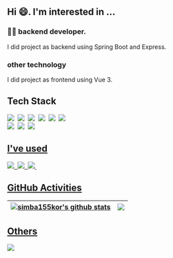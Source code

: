 ## Hi 😄. I'm interested in ...

<div> 
  <h3> 👩‍💻 backend developer.</h3>
  <p> I did project as backend using Spring Boot and Express. </p>
  <h3>other technology</h3>
  <p> I did project as frontend using Vue 3. </p>

</div>


<!--
**simba155kor/simba155kor** is a ✨ _special_ ✨ repository because its `README.md` (this file) appears on your GitHub profile.

Here are some ideas to get you started:

- 🔭 I’m currently working on ...
- 🌱 I’m currently learning ...
- 👯 I’m looking to collaborate on ...
- 🤔 I’m looking for help with ...
- 💬 Ask me about ...
- 📫 How to reach me: ...
- 😄 Pronouns: ...
- ⚡ Fun fact: ...
-->

## Tech Stack ##

<div align="left">
  <img src="https://img.shields.io/badge/C++-00599C?style=flat&logo=C%2B%2B&logoColor=white"/>&nbsp
  <img src="https://img.shields.io/badge/Java-007396?style=flat&logo=Java&logoColor=white"/>&nbsp
  <img src="https://img.shields.io/badge/Python-3766AB?style=flat&logo=Python&logoColor=white"/>&nbsp
  <img src="https://img.shields.io/badge/html5-E34F26?style=flat&logo=html5&logoColor=white">&nbsp
  <img src="https://img.shields.io/badge/Javascript-ffb13b?style=flat&logo=javascript&logoColor=white"/>&nbsp 
  <img src="https://img.shields.io/badge/css-1572B6?style=flat&logo=css3&logoColor=white"/>&nbsp 
  <br>
  <img src="https://img.shields.io/badge/SpringBoot-6DB33F?style=flat&logo=Spring&logoColor=white"/>&nbsp
  <img src="https://img.shields.io/badge/vue.js-4FC08D?style=flat&logo=vue.js&logoColor=white"/>&nbsp
  <img src="https://img.shields.io/badge/Mysql-E6B91E?style=flat&logo=MySql&logoColor=white"/>&nbsp 
  <a href="https://solved.ac/simba155">
</div>

## I've used ##
<div align="left">
  <img src="https://img.shields.io/badge/express.js-404D59?style=flat&logo=express&logoColor=white"/>&nbsp
  <img src="https://img.shields.io/badge/docker-0DB7ED?style=flat&logo=docker&logoColor=white"/>&nbsp
  <img src="https://img.shields.io/badge/aws-333664?style=flat&logo=amazon-aws&logoColor=white"/>&nbsp 
</div>

## GitHub Activities ##

| <a href="https://github.com/simba155kor/github-readme-stats"><img align="center" src="https://github-readme-stats.vercel.app/api?username=simba155kor&show_icons=true&include_all_commits=true&theme=buefy&hide_border=true" alt="simba155kor's github stats" /></a>| <a href="https://github.com/simba155kor/github-readme-stats"><img align="center" src="https://github-readme-stats.vercel.app/api/top-langs/?username=simba155kor&layout=compact&theme=buefy&hide_border=true" /></a> |
| ------------- | ------------- |

## Others ##

<div align="left">
<img src="http://mazassumnida.wtf/api/v2/generate_badge?boj=simba155" /> </a>
</div>
